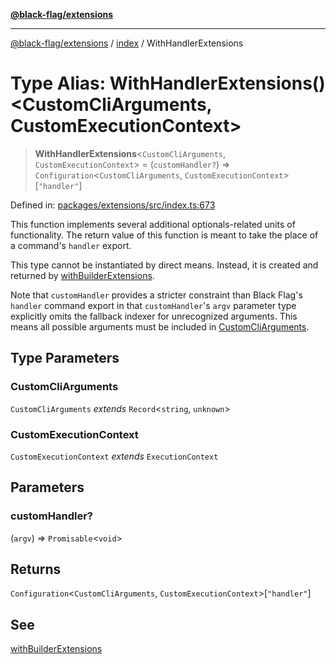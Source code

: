 [**@black-flag/extensions**](../../README.md)

***

[@black-flag/extensions](../../README.md) / [index](../README.md) / WithHandlerExtensions

# Type Alias: WithHandlerExtensions()\<CustomCliArguments, CustomExecutionContext\>

> **WithHandlerExtensions**\<`CustomCliArguments`, `CustomExecutionContext`\> = (`customHandler?`) => `Configuration`\<`CustomCliArguments`, `CustomExecutionContext`\>\[`"handler"`\]

Defined in: [packages/extensions/src/index.ts:673](https://github.com/Xunnamius/black-flag/blob/9e502baf0a24d2f38890806199a48bc7a3c83054/packages/extensions/src/index.ts#L673)

This function implements several additional optionals-related units of
functionality. The return value of this function is meant to take the place
of a command's `handler` export.

This type cannot be instantiated by direct means. Instead, it is created and
returned by [withBuilderExtensions](../functions/withBuilderExtensions.md).

Note that `customHandler` provides a stricter constraint than Black Flag's
`handler` command export in that `customHandler`'s `argv` parameter type
explicitly omits the fallback indexer for unrecognized arguments. This
means all possible arguments must be included in [CustomCliArguments](#customcliarguments).

## Type Parameters

### CustomCliArguments

`CustomCliArguments` *extends* `Record`\<`string`, `unknown`\>

### CustomExecutionContext

`CustomExecutionContext` *extends* `ExecutionContext`

## Parameters

### customHandler?

(`argv`) => `Promisable`\<`void`\>

## Returns

`Configuration`\<`CustomCliArguments`, `CustomExecutionContext`\>\[`"handler"`\]

## See

[withBuilderExtensions](../functions/withBuilderExtensions.md)
